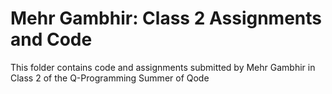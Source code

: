 # Mehr Gambhir: Class 2 Assignments and Code
This folder contains code and assignments submitted by Mehr Gambhir in Class 2 of the Q-Programming Summer of Qode